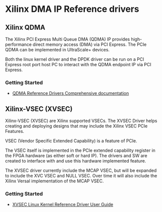 # Xilinx DMA IP Reference drivers

## Xilinx QDMA

The Xilinx PCI Express Multi Queue DMA (QDMA) IP provides high-performance direct memory access (DMA) via PCI Express. The PCIe QDMA can be implemented in UltraScale+ devices.

Both the linux kernel driver and the DPDK driver can be run on a PCI Express root port host PC to interact with the QDMA endpoint IP via PCI Express.

### Getting Started

* [QDMA Reference Drivers Comprehensive documentation](https://xilinx.github.io/dma_ip_drivers/)

## Xilinx-VSEC (XVSEC)

Xilinx-VSEC (XVSEC) are Xilinx supported VSECs. The XVSEC Driver helps creating and deploying designs that may include the Xilinx VSEC PCIe Features.

VSEC (Vendor Specific Extended Capability) is a feature of PCIe.

The VSEC itself is implemented in the PCIe extended capability register in the FPGA hardware (as either soft or hard IP). The drivers and SW are created to interface with and use this hardware implemented feature.

The XVSEC driver currently include the MCAP VSEC, but will be expanded to include the XVC VSEC and NULL VSEC. Over time it will also include the Xilinx Versal implementation of the MCAP VSEC.

### Getting Started

* [XVSEC Linux Kernel Reference Driver User Guide](XVSEC/linux-kernel/docs/ug04-2000-0142_xvsec.pdf)
